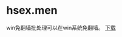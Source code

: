 # hsex.men
win免翻墙批处理可以在win系统免翻墙。
<a id="raw-url" href="https://github.com/hsex-tv/hsex.men/raw/master/win%E5%85%8D%E7%BF%BB%E5%A2%99%E6%89%B9%E5%A4%84%E7%90%86.bat">下载</a>
